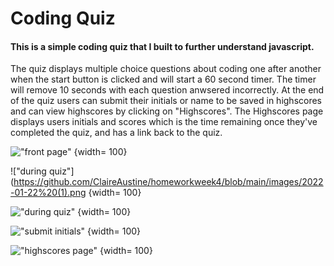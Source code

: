# Coding Quiz
####     This is a simple coding quiz that I built to further understand javascript.
 
The quiz displays multiple choice questions about coding one after another when the start button is clicked and will start a 60 second timer. The timer will remove 10 seconds with each question anwsered incorrectly. At the end of the quiz users can submit their initials or name to be saved in highscores and can view highscores by clicking on "Highscores". The Highscores page displays users initials and scores which is the time remaining once they've completed the quiz, and has a link back to the quiz. 

    
!["front page"](https://github.com/ClaireAustine/homeworkweek4/blob/main/images/2022-01-22.png) {width= 100}

!["during quiz"](https://github.com/ClaireAustine/homeworkweek4/blob/main/images/2022-01-22%20(1).png {width= 100}

!["during quiz"](https://github.com/ClaireAustine/homeworkweek4/blob/main/images/2022-01-22%20(2).png) {width= 100}

!["submit initials"](https://github.com/ClaireAustine/homeworkweek4/blob/main/images/2022-01-22%20(3).png) {width= 100}

!["highscores page"](https://github.com/ClaireAustine/homeworkweek4/blob/main/images/2022-01-22%20(4).png) {width= 100}
